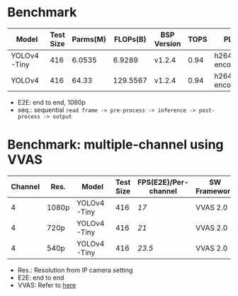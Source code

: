 <!--
 Copyright (c) 2023 Innodisk crop.
 
 This software is released under the MIT License.
 https://opensource.org/licenses/MIT
-->

# Benchmark

Model | Test Size | Parms(M) | FLOPs(B) | BSP Version | TOPS | PL | Inferencing Flow | FPS(E2E)
--- | --- | --- | --- | --- | --- | --- | --- | ---
YOLOv4-Tiny | 416 | 6.0535 | 6.9289 | v1.2.4 | 0.94 | h264 encoder | seq. | *29.8*
YOLOv4 | 416 | 64.33 | 129.5567 | v1.2.4 | 0.94 | h264 encoder | seq. | *8.7*

- E2E: end to end, 1080p 
- seq.: sequential ```read frame -> pre-process -> inference -> post-process -> output ```

# Benchmark: multiple-channel using VVAS

Channel | Res. | Model | Test Size | FPS(E2E)/Per-channel | SW Framework
--- | --- | --- | --- | --- | ---
4 | 1080p | YOLOv4-Tiny | 416 | *17* | VVAS 2.0
4 | 720p | YOLOv4-Tiny | 416 | *21* | VVAS 2.0
4 | 540p | YOLOv4-Tiny | 416 | *23.5* | VVAS 2.0

- Res.: Resolution from IP camera setting
- E2E: end to end 
- VVAS: Refer to [here](../3.POC/VVAS-Demo.md) 